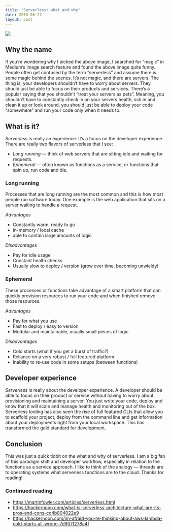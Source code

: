 ```yaml
---
title: "Serverless: what and why"
date: 2018-06-27
layout: post
---
```


![](https://miro.medium.com/max/1400/0*0szAktkvRREYCF8W)

## Why the name

If you’re wondering why I picked the above image, I searched for “magic” in Medium’s image search feature and found the above image quite funny. People often get confused by the term “serverless” and assume there is some magic behind the scenes. It’s not magic, and there are servers. The thing is, your developers shouldn’t have to worry about servers. They should just be able to focus on their products and services. There’s a popular saying that you shouldn’t “treat your servers as pets”. Meaning, you shouldn’t have to constantly check in on your servers health, ssh in and clean it up or look around, you should just be able to deploy your code “somewhere” and run your code only when it needs to.

## What is it?

_Serverless_ is really an experience. It’s a focus on the developer experience. There are really two flavors of serverless that I see:
- *Long running* — think of web servers that are sitting idle and waiting for requests.
- *Ephemeral* — often known as functions as a service, or functions that spin up, run code and die.

### Long running

Processes that are long running are the most common and this is how most people run software today. One example is the web application that sits on a server waiting to handle a request.

_*Advantages*_
- Constantly warm, ready to go
- in-memory / local cache
- able to contain large amounts of logic

_*Disadvantages*_
- Pay for idle usage
- Constant health checks
- Usually slow to deploy / version (grow over time, becoming unwieldy)

### Ephemeral

These processes or functions take advantage of a smart platform that can quickly provision resources to run your code and when finished remove those resources.

_*Advantages*_
- Pay for what you use
- Fast to deploy / easy to version
- Modular and maintainable, usually small pieces of logic

_*Disadvantages*_
- Cold starts (what if you get a burst of traffic?)
- Reliance on a very robust / full featured platform
- Inability to re-use code in some setups (between functions)

## Developer experience

_Serverless_ is really about the developer experience. A developer should be able to focus on their product or service without having to worry about provisioning and maintaining a server. You just write your code, deploy and know that it will scale and manage health and monitoring out of the box. Serverless tooling has also seen the rise of full featured CLIs that allow you to scaffold your project, deploy from the command line and get information about your deployments right from your local workspace. This has transformed the gold standard for development.

## Conclusion

This was just a quick tidbit on the what and why of serverless. I am a big fan of this paradigm shift and developer workflow, especially in relation to the functions as a service approach. I like to think of the analogy — threads are to operating systems what serverless functions are to the cloud. Thanks for reading!

### Continued reading

- https://martinfowler.com/articles/serverless.html
- https://hackernoon.com/what-is-serverless-architecture-what-are-its-pros-and-cons-cc4b804022e9
- https://hackernoon.com/im-afraid-you-re-thinking-about-aws-lambda-cold-starts-all-wrong-7d907f278a4f
